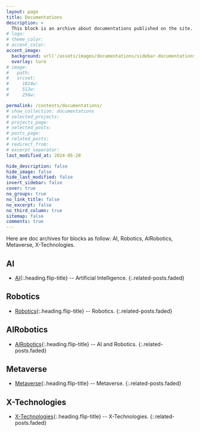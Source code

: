 ```yaml
---
layout: page
title: Documentations
description: >
  This block is an archive about documentations published on the site.
# logo:
# theme_color:
# accent_color:
accent_image:
  background: url('/assets/images/documentations/sidebar-documentations.jpg') center/cover
  overlay: ture
# image:
#   path:
#   srcset:
#     1024w:
#     512w:
#     256w:

permalink: /contents/documentations/
# show_collection: documentations
# selected_projects:
# projects_page:
# selected_posts:
# posts_page:
# related_posts:
# redirect_from:
# excerpt_separator:
last_modified_at: 2024-05-28

hide_description: false
hide_image: false
hide_last_modified: false
invert_sidebar: false
cover: true
no_groups: true
no_link_title: false
no_excerpt: false
no_third_column: true
sitemap: false
comments: true
---
```


Here are doc archives for blocks as follow: AI, Robotics, AIRobotics, Metaverse, X-Technologies.

## AI

* [AI]{:.heading.flip-title} -- Artificial Intelligence.
{:.related-posts.faded}

## Robotics

* [Robotics]{:.heading.flip-title} -- Robotics.
{:.related-posts.faded}

## AIRobotics

* [AIRobotics]{:.heading.flip-title} -- AI and Robotics.
{:.related-posts.faded}

## Metaverse

* [Metaverse]{:.heading.flip-title} -- Metaverse.
{:.related-posts.faded}

## X-Technologies

* [X-Technologies]{:.heading.flip-title} -- X-Technologies.
{:.related-posts.faded}


[AI]: AI.md
[Robotics]: Robotics.md
[AIRobotics]: AIRobotics.md
[Metaverse]: Metaverse.md
[X-Technologies]: X-Technologies.md
